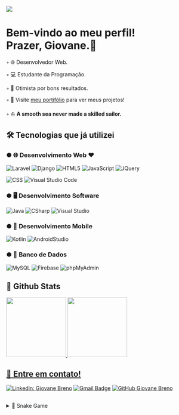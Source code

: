 ![](https://komarev.com/ghpvc/?username=giovane-breno&color=006bed)


# Bem-vindo ao meu perfil! <br>Prazer, Giovane.👋

◦ 🌐 Desenvolvedor Web.

◦ 💻 Estudante da Programação.

◦ 🙋 Otimista por bons resultados.

◦  🔖 Visite <a href="https://giovane-breno.github.io/Portfolio/">meu portifólio</a> para ver meus projetos!

◦ ⛵ <strong>A smooth sea never made a skilled sailor.</strong>

 ## 🛠️ Tecnologias que já utilizei

 ### ● 🌐 Desenvolvimento Web ❤️
 ![Laravel](https://img.shields.io/badge/-Laravel-333333?style=flat&logo=laravel)
 ![Django](https://img.shields.io/badge/-Django-333333?style=flat&logo=django)
 ![HTML5](https://img.shields.io/badge/-HTML5-333333?style=flat&logo=HTML5)
 ![JavaScript](https://img.shields.io/badge/-JavaScript-333333?style=flat&logo=javascript)
 ![JQuery](https://img.shields.io/badge/-JQuery-333333?style=flat&logo=jquery)
 
 ![CSS](https://img.shields.io/badge/-CSS-333333?style=flat&logo=CSS3&logoColor=1572B6)
 ![Visual Studio Code](https://img.shields.io/badge/-Visual%20Studio%20Code-333333?style=flat&logo=visual-studio-code&logoColor=007ACC)

 
 ### ● 🖥️ Desenvolvimento Software
 ![Java](https://img.shields.io/badge/-Java-333333?style=flat&logo=java)
 ![CSharp](https://img.shields.io/badge/-CSharp-333333?style=flat&logo=csharp)
 ![Visual Studio](https://img.shields.io/badge/-Visual%20Studio-333333?style=flat&logo=visual-studio&logoColor=007ACC)



 ### ● 📱 Desenvolvimento Mobile
 ![Kotlin](https://img.shields.io/badge/-Kotlin-333333?style=flat&logo=kotlin)
 ![AndroidStudio](https://img.shields.io/badge/-AndroidStudio-333333?style=flat&logo=androidstudio)
 
 ### ● 📅 Banco de Dados
 ![MySQL](https://img.shields.io/badge/-MySQL-333333?style=flat&logo=mysql)
 ![Firebase](https://img.shields.io/badge/-Firebase-333333?style=flat&logo=firebase)
 ![phpMyAdmin](https://img.shields.io/badge/-phpMyAdmin-333333?style=flat&logo=phpmyadmin)

 
  ## 🤖 Github Stats
  
  
 <div>
  <a href="https://github.com/giovane-breno">
  <img height="160em" src="https://github-readme-stats.vercel.app/api?username=giovane-breno&show_icons=true&theme=dracula&include_all_commits=true&count_private=true"/>
  <img height="160em" src="https://github-readme-stats.vercel.app/api/top-langs/?username=giovane-breno&layout=compact&langs_count=7&theme=dracula"/>
</div>
 

 ## 💠  Entre em contato!
[![Linkedin: Giovane Breno](https://img.shields.io/badge/-Giovane_Breno-blue?style=flat-square&logo=Linkedin&logoColor=white&link=https://www.linkedin.com/in/giovane-breno)](https://www.linkedin.com/in/giovane-breno)
[![Gmail Badge](https://img.shields.io/badge/-giovane.breno@gmail.com-006bed?style=flat-square&logo=Gmail&logoColor=white&link=mailto:giovane.breno@gmail.com)](mailto:giovane.breno@gmail.com)
[![GitHub Giovane Breno]( https://img.shields.io/github/followers/giovane-breno?label=follow&style=social)](https://github.com/giovane-breno) 
 
##


 
<details>
  <summary>🐍 Snake Game</summary>

![Snake animation](https://github.com/giovane-breno/giovane-breno/blob/output/github-contribution-grid-snake.svg)
</details
